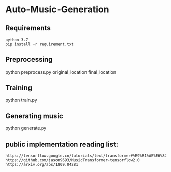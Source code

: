 # Auto-Music-Generation
## Requirements
```
python 3.7 
pip install -r requirement.txt
```
## Preprocessing
python preprocess.py original_location final_location
## Training
python train.py
## Generating music
python generate.py
## public implementation reading list:
```
https://tensorflow.google.cn/tutorials/text/transformer#%E9%81%AE%E6%8C%A1%EF%BC%88masking%EF%BC%89
https://github.com/jason9693/MusicTransformer-tensorflow2.0
https://arxiv.org/abs/1809.04281
```
